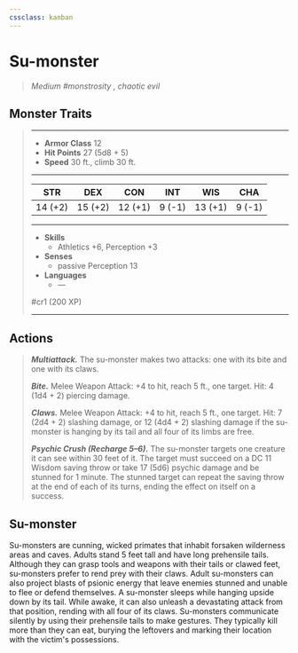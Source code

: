 ```yaml
---
cssclass: kanban
---
```


# Su-monster
>*Medium #monstrosity , chaotic evil*
## Monster Traits
>___
>- **Armor Class** 12
>- **Hit Points** 27 (5d8 + 5)
>- **Speed** 30 ft., climb 30 ft.
>___
>|STR|DEX|CON|INT|WIS|CHA|
>|:---:|:---:|:---:|:---:|:---:|:---:|
>|14 (+2)|15 (+2)|12 (+1)|9 (-1)|13 (+1)|9 (-1)|
>___
>- **Skills**
>	 - Athletics +6, Perception +3
>- **Senses**
>	 - passive Perception 13
>- **Languages**
>	 - —
>
> #cr1 (200 XP)
>___
## Actions
>***Multiattack.*** The su-monster makes two attacks: one with its bite and one with its claws.  
>
>***Bite.*** Melee Weapon Attack: +4 to hit, reach 5 ft., one target. Hit: 4 (1d4 + 2) piercing damage.  
>
>***Claws.*** Melee Weapon Attack: +4 to hit, reach 5 ft., one target. Hit: 7 (2d4 + 2) slashing damage, or 12 (4d4 + 2) slashing damage if the su-monster is hanging by its tail and all four of its limbs are free.  
>
>***Psychic Crush (Recharge 5–6).*** The su-monster targets one creature it can see within 30 feet of it. The target must succeed on a DC 11 Wisdom saving throw or take 17 (5d6) psychic damage and be stunned for 1 minute. The stunned target can repeat the saving throw at the end of each of its turns, ending the effect on itself on a success.
## Su-monster
Su-monsters are cunning, wicked primates that inhabit forsaken wilderness areas and caves. Adults stand 5 feet tall and have long prehensile tails. Although they can grasp tools and weapons with their tails or clawed feet, su-monsters prefer to rend prey with their claws. Adult su-monsters can also project blasts of psionic energy that leave enemies stunned and unable to flee or defend themselves.
A su-monster sleeps while hanging upside down by its tail. While awake, it can also unleash a devastating attack from that position, rending with all four of its claws.
Su-monsters communicate silently by using their prehensile tails to make gestures. They typically kill more than they can eat, burying the leftovers and marking their location with the victim's possessions.